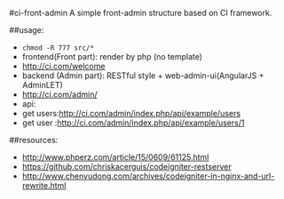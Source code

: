 #ci-front-admin
A simple front-admin structure based on CI framework.


##usage:
+ `chmod -R 777 src/*`
+ frontend(Front part): render by php (no template)
+ http://ci.com/welcome
+ backend (Admin part): RESTful style + web-admin-ui(AngularJS + AdminLET)
+ http://ci.com/admin/
+ api:
+ get users:http://ci.com/admin/index.php/api/example/users
+ get user :http://ci.com/admin/index.php/api/example/users/1


##resources:
+ http://www.phperz.com/article/15/0609/61125.html
+ https://github.com/chriskacerguis/codeigniter-restserver
+ http://www.chenyudong.com/archives/codeigniter-in-nginx-and-url-rewrite.html

